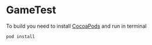 # GameTest

To build you need to install [CocoaPods](https://cocoapods.org/) and run in terminal
```
pod install
```